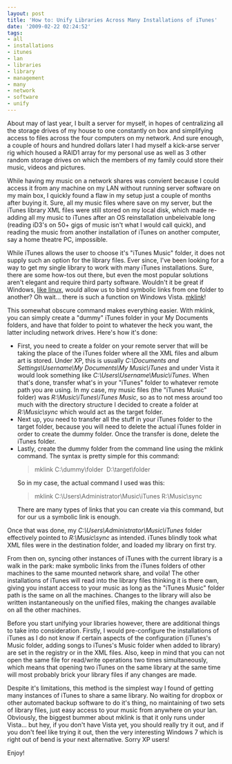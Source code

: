 ```yaml
---
layout: post
title: 'How to: Unify Libraries Across Many Installations of iTunes'
date: '2009-02-22 02:24:52'
tags:
- all
- installations
- itunes
- lan
- libraries
- library
- management
- many
- network
- software
- unify
---
```


About may of last year, I built a server for myself, in hopes of centralizing all the storage drives of my house to one constantly on box and simplifying access to files across the four computers on my network. And sure enough, a couple of hours and hundred dollars later I had myself a kick-arse server rig which housed a RAID1 array for my personal use as well as 3 other random storage drives on which the members of my family could store their music, videos and pictures.

While having my music on a network shares was convient because I could access it from any machine on my LAN without running server software on my main box, I quickly found a flaw in my setup just a couple of months after buying it. Sure, all my music files where save on my server, but the iTunes library XML files were still stored on my local disk, which made re-adding all my music to iTunes after an OS reinstallation unbeleivable long (reading iD3's on 50+ gigs of music isn't what I would call quick), and reading the music from another installation of iTunes on another computer, say a home theatre PC, impossible.

While iTunes allows the user to choose it's "iTunes Music" folder, it does not supply such an option for the library files. Ever since, I've been looking for a way to get my single library to work with many iTunes installations. Sure, there are some how-tos out there, but even the most popular solutions aren't elegant and require third party software. Wouldn't it be great if Windows, <a href="http://homepage.mac.com/paalb/Examples/ln.html">like linux</a>, would allow us to bind symbolic links from one folder to another? Oh wait... there is such a function on Windows Vista. <a href="http://technet.microsoft.com/en-us/library/cc753194.aspx">mklink</a>!

This somewhat obscure command makes everything easier. With mklink, you can simply create a "dummy" iTunes folder in your My Documents folders, and have that folder to point to whatever the heck you want, the latter including network drives. Here's how it's done:
<ul>
	<li>First, you need to create a folder on your remote server that will be taking the place of the iTunes folder where all the XML files and album art is stored. Under XP, this is usually <em>C:\Documents and Settings\Username\My Documents\My Music\iTunes</em> and under Vista it would look something like <em>C:\Users\Username\Music\iTunes</em>. When that's done, transfer what's in your "iTunes" folder to whatever remote path you are using. In my case, my music files (the "iTunes Music" folder) was <em>R:\Music\iTunes\iTunes Music</em>, so as to not mess around too much with the directory structure I decided to create a folder at <em>R:\Music\sync</em> which would act as the target folder.</li>
	<li>Next up, you need to transfer all the stuff in your iTunes folder to the target folder, because you will need to delete the actual iTunes folder in order to create the dummy folder. Once the transfer is done, delete the iTunes folder.</li>
	<li>Lastly, create the dummy folder from the command line using the mklink command. The syntax is pretty simple for this command:
<blockquote>mklink C:\dummy\folder  D:\target\folder</blockquote>
So in my case, the actual command I used was this:
<blockquote>mklink C:\Users\Administrator\Music\iTunes R:\Music\sync</blockquote>
There are many types of links that you can create via this command, but for our us a symbolic link is enough.</li>
</ul>
Once that was done, my <em>C:\Users\Administrator\Music\iTunes</em> folder effectively pointed to <em>R:\Music\sync</em> as intended. iTunes blindly took what XML files were in the destination folder, and loaded my library on first try.

From then on, syncing other instances of iTunes with the current library is a walk in the park: make symbolic links from the iTunes folders of other machines to the same mounted network share, and voila! The other installations of iTunes will read into the library files thinking it is there own, giving you instant access to your music as long as the "iTunes Music" folder path is the same on all the machines. Changes to the library will also be written instantaneously on the unified files, making the changes available on all the other machines.

Before you start unifying your libraries however, there are additional things to take into consideration. Firstly, I would pre-configure the installations of iTunes as I do not know if certain aspects of the configuration (iTunes's Music folder, adding songs to iTunes's Music folder when added to library) are set in the registry or in the XML files. Also, keep in mind that you can not open the same file for read/write operations two times simultaneously, which means that opening two iTunes on the same library at the same time will most probably brick your library files if any changes are made.

Despite it's limitations, this method is the simplest way I found of getting many instances of iTunes to share a same library. No waiting for dropbox or other automated backup software to do it's thing, no maintaining of two sets of library files, just easy access to your music from anywhere on your lan. Obviously, the biggest bummer about mklink is that it only runs under Vista... but hey, if you don't have Vista yet, you should really try it out, and if you don't feel like trying it out, then the very interesting Windows 7 which is right out of bend is your next alternative. Sorry XP users!

Enjoy!